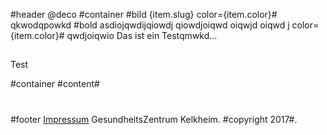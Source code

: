 #header @deco
#container
#bild {item.slug} color={item.color}#
qkwodqpowkd #bold asdiojqwdijqiowdj qiowdjoiqwd oiqwjd oiqwd j color={item.color}# qwdjoiqwio
Das ist ein Testqmwkd...
##
Test

#container
#content#
#

#footer
[Impressum](/impressum)
GesundheitsZentrum Kelkheim. #copyright 2017#.
#
#
